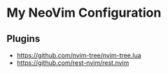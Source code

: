 # My NeoVim Configuration

## Plugins

- https://github.com/nvim-tree/nvim-tree.lua
- https://github.com/rest-nvim/rest.nvim
